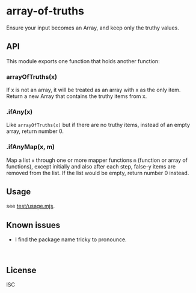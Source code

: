 ﻿
<!--#echo json="package.json" key="name" underline="=" -->
array-of-truths
===============
<!--/#echo -->

<!--#echo json="package.json" key="description" -->
Ensure your input becomes an Array, and keep only the truthy values.
<!--/#echo -->



API
---

This module exports one function that holds another function:

### arrayOfTruths(x)

If x is not an array, it will be treated as an array with x as the only item.
Return a new Array that contains the truthy items from x.


### .ifAny(x)

Like `arrayOfTruths(x)` but if there are no truthy items,
instead of an empty array, return number 0.



### .ifAnyMap(x, m)

Map a list `x` through one or more mapper functions `m`
(function or array of functions), except initially and also
after each step, false-y items are removed from the list.
If the list would be empty, return number 0 instead.




Usage
-----

see [test/usage.mjs](test/usage.mjs).


<!--#toc stop="scan" -->



Known issues
------------

* I find the package name tricky to pronounce.




&nbsp;


License
-------
<!--#echo json="package.json" key=".license" -->
ISC
<!--/#echo -->

